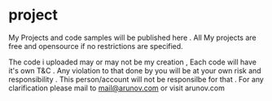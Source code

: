 # project
My Projects and code samples will be published here . 
All My projects are free and opensource if no restrictions are specified.

The code i uploaded may or may not be my creation , Each code will have it's own T&C . 
Any violation to that done by you will be at your own risk and responsibility . 
This person/account will not be responsilbe for that . For any clarification please mail to mail@arunov.com or visit arunov.com
